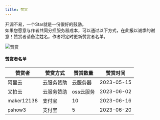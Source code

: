 ```yaml
---
title: 赞赏
---
```


开源不易，一个Star就是一份很好的鼓励。  
如果您愿意与作者共同分担服务器成本，可以通过以下方式，在此报以诚挚的谢意！赞赏者请备注姓名，作者将定时更新赞赏者名单。

![赞赏](/appreciate.jpg)

#### 赞赏者名单
|赞赏者|赞赏方式|赞赏数量|赞赏时间|
|--|--|--|--|
|阿里云|云服务赞助|云服务器|2023-05-15|
|又拍云|云服务赞助|oss云服务|2023-06-02|
|maker12138|支付宝|10|2023-06-16|
|pshow3|支付宝|5|2023-06-20|
